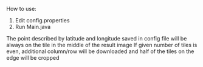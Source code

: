 How to use:
1. Edit config.properties
2. Run Main.java

The point described by latitude and longitude saved in config file will be always on the tile in the middle of the result image
If given number of tiles is even, additional column/row will be downloaded and half of the tiles on the edge will be cropped
